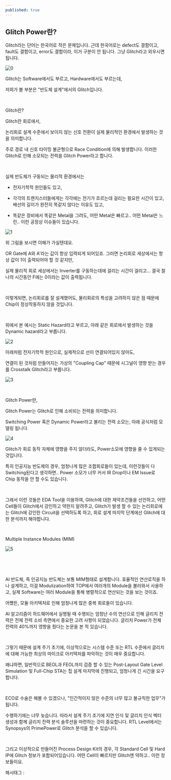 ```yaml
---
published: true
---
```

## Glitch Power란?

Glitch라는 단어는 한국어로 작은 문제입니다. 근데 한국어로는 defect도 결함이고, fault도 결함이고, error도 결함이라, 이거 구분이 안 됩니다. 그냥 Glitch라고 외우시면 됩니다.

![0](/assets/img/223396147476/0.png)

Glitch는 Software에서도 부르고, Hardware에서도 부르는데,

저희가 볼 부분은 "반도체 설계"에서의 Glitch입니다.

​

Glitch란?

Glitch란 회로에서,

논리회로 설계 수준에서 보이지 않는 신호 전환이 실제 물리적인 환경에서 발생하는 것을 의미합니다.

주로 경로 내 신호 타이밍 불균형으로 Race Condition에 의해 발생합니다. 이러한 Glitch로 인해 소모되는 전력을 Glitch Power라고 합니다.

​

실제 반도체가 구동되는 물리적 환경에서는

- 전자기학적 원인들도 있고,

- 각각의 트랜지스터들에게는 각각에는 전기가 흐르는데  걸리는 필요한 시간이 있고, 배선의 길이가 완전히 똑같지 않다는 이유도 있고,

- 똑같은 장비에서 똑같은 Metal을 그려도, 어떤 Metal은 빠르고.. 어떤 Metal은 느린.. 이런 공정상 이슈들이 있습니다.

![1](/assets/img/223396147476/1.png)

위 그림을 보시면 이해가 가실텐데요.

OR Gate에 A와 A'라는 값이 항상 입력되게 되어있죠. 그러면 논리회로 세상에서는 항상 값이 1이 출력되어야 할 것 같지만,

실제 물리적 회로 세상에서는 Inverter를 구동하는데에 걸리는 시간이 걸리고... 결국 찰나의 시간동안 F에는 0이라는 값이 출력됩니다.

​

이렇게되면, 논리회로를 잘 설계했어도, 물리회로의 특성을 고려하지 않은 점 때문에 Chip이 정상작동하지 않을 것입니다.

​

위에서 본 예시는 Static Hazard라고 부르고, 아래 같은 회로에서 발생하는 것을 Dynamic hazard라고 부릅니다.

![2](/assets/img/223396147476/2.png)

아래처럼 전자기학적 원인으로, 실제적으로 선이 연결되어있지 않아도,

연결이 된 것처럼 만들어지는 가상의 "Coupling Cap" 때문에 시그널이 영향 받는 경우를 Crosstalk Glitch라고 부릅니다.

![3](/assets/img/223396147476/3.png)

​

Glitch Power란,

Glitch Power는 Glitch로 인해 소비되는 전력을 의미합니다.

Switching Power 혹은 Dynamic Power라고 불리는 전력 소모는, 아래 공식처럼 모델링 됩니다.

![4](/assets/img/223396147476/4.png)

Glitch가 회로 동작 자체에 영향을 주지 않더라도, Power소모에 영향을 줄 수 있게되는 것입니다.

특히 인공지능 반도체의 경우, 엄청나게 많은 조합회로들이 있는데, 이런것들이 다 Switching된다고 생각하면.. Power 소모가 너무 커서 IR Drop이나 EM Issue로 Chip 동작을 안 할 수도 있습니다.

​

그래서 이런 것들은 EDA Tool을 이용하여, Glitch에 대한 제약조건들을 선언하고, 어떤 Cell들이 Glitch에서 강인하고 약한지 알려주고, Glitch가 발생 할 수 있는 논리회로에는 Glitch에 강인한 Circuit을 선택하도록 하고, 회로 설계 마지막 단계에선 Glitch에 대한 분석까지 해야합니다.

​

Multiple Instance Modules (MIM)

![5](/assets/img/223396147476/5.png)

​

​

AI 반도체, 즉 인공지능 반도체는 보통 MIM형태로 설계합니다. 효율적인 연산로직을 하나 설계하고, 이걸 Modulization하여 TOP에서 여러개의 Module을 불러와서 사용하고, 실제 Software는 여러 Module을 통해 병렬적으로 연산되는 것을 보는 것이죠.

어쨌든, 모듈 아키텍처로 인해 엄청나게 많은 중복 회로들이 있습니다.

AI 알고리즘이 하드웨어에서 실행될 때 수행되는 엄청난 수의 연산으로 인해 글리치 전력은 전체 전력 소비 측면에서 중요한 고려 사항이 되었습니다. 글리치 Power가 전체 전력의 40%까지 영향을 줬다는 논문을 본 적 있습니다. 

​

그렇기 때문에 설계 주기 초기에, 이상적으로는 시스템 수준 또는 RTL 수준에서 글리치에 대해 가능한 최상의 마이크로 아키텍처를 파악하는 것이 매우 중요합니다.

왜냐하면, 일반적으로 BEOL과 FEOL까지 검증 할 수 있는 Post-Layout Gate Level Simulation 및  Full-Chip STA는 칩 설계 마지막에 진행되고, 엄청나게 긴 시간을 요구합니다.

​

ECO로 수술은 해볼 수 있겠으나, "인간적이지 않은 수준의 너무 많고 불규칙한 업무"가 됩니다.

수행하기에는 너무 늦습니다. 따라서 설계 주기 초기에 지연 인식 및 글리치 인식 벡터 생성과 함께 글리치 전력 분석 솔루션을 마련하는 것이 중요합니다. RTL Level에서는 Synopsys의 PrimePower로 Glitch 분석을 할 수 있습니다.

​

그리고 이상적으로 만들어진 Process Design Kit의 경우, 각 Standard Cell 및 Hard IP에 Glitch 정보가 포함되어있습니다. 어떤 Cell이 빠르지만 Glitch엔 약하고.. 이런 정보들이요.

 해시태그 : 